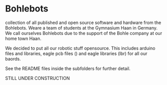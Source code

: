 # Bohlebots
collection of all published and open source software and hardware from the Bohlebots.
Weare a team of students at the Gymnasium Haan in Germany. We call ourselves Bohlebots
due to the support of the Bohle company at our home town Haan.

We decided to put all our robotic stuff opensource. This includes arduino files and libraries,
eagle pcb files () and eagle libraries (lbr) for all our baords.

See the README files inside the subfolders for further detail.

STILL UNDER CONSTRUCTION
